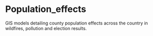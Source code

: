 # Population_effects
GIS models detailing county population effects across the country in wildfires, pollution and election results.
